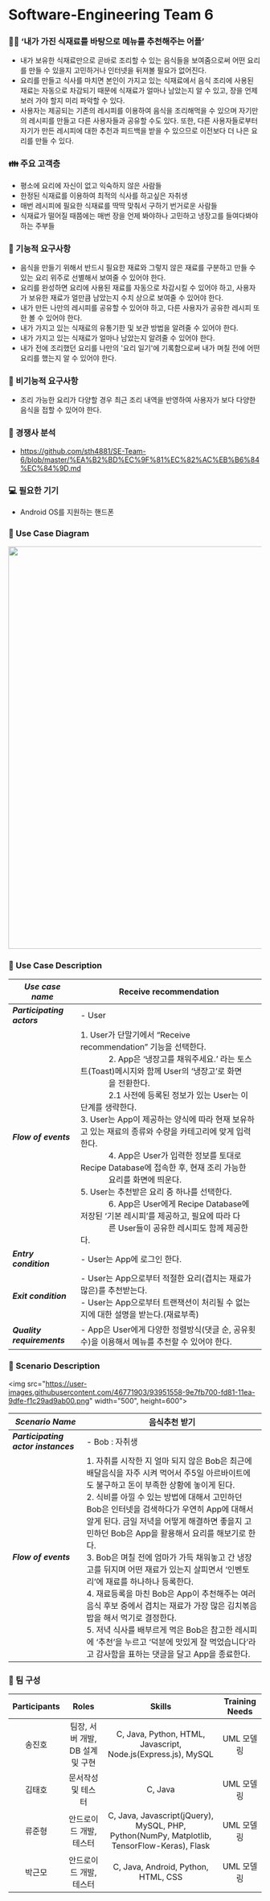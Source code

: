 # Software-Engineering Team 6

### 👨‍💻 ‘내가 가진 식재료를 바탕으로 메뉴를 추천해주는 어플’
- 내가 보유한 식재료만으로 곧바로 조리할 수 있는 음식들을 보여줌으로써 어떤 요리를 만들 수 있을지 고민하거나 인터넷을 뒤져볼 필요가 없어진다.
- 요리를 만들고 식사를 마치면 본인이 가지고 있는 식재료에서 음식 조리에 사용된 재료는 자동으로 차감되기 때문에 식재료가 얼마나 남았는지 알 수 있고, 장을 언제 보러 가야 할지 미리 파악할 수 있다.
- 사용자는 제공되는 기존의 레시피를 이용하여 음식을 조리해먹을 수 있으며 자기만의 레시피를 만들고 다른 사용자들과 공유할 수도 있다.
또한, 다른 사용자들로부터 자기가 만든 레시피에 대한 추천과 피드백을 받을 수 있으므로 이전보다 더 나은 요리를 만들 수 있다.


### 👪 주요 고객층
- 평소에 요리에 자신이 없고 익숙하지 않은 사람들
- 한정된 식재료를 이용하여 최적의 식사를 하고싶은 자취생
- 매번 레시피에 필요한 식재료를 딱딱 맞춰서 구하기 번거로운 사람들
- 식재료가 떨어질 때쯤에는 매번 장을 언제 봐야하나 고민하고 냉장고를 들여다봐야 하는 주부들

### 🎯 기능적 요구사항
- 음식을 만들기 위해서 반드시 필요한 재료와 그렇지 않은 재료를 구분하고 만들 수 있는 요리 위주로 선별해서 보여줄 수 있어야 한다.
- 요리를 완성하면 요리에 사용된 재료를 자동으로 차감시킬 수 있어야 하고, 사용자가 보유한 재료가 얼만큼 남았는지 수치 상으로 보여줄 수 있어야 한다.
- 내가 만든 나만의 레시피를 공유할 수 있어야 하고, 다른 사용자가 공유한 레시피 또한 볼 수 있어야 한다.
- 내가 가지고 있는 식재료의 유통기한 및 보관 방법을 알려줄 수 있어야 한다.
- 내가 가지고 있는 식재료가 얼마나 남았는지 알려줄 수 있어야 한다.
- 내가 전에 조리했던 요리를 나만의 '요리 일기'에 기록함으로써 내가 며칠 전에 어떤 요리를 했는지 알 수 있어야 한다.

### 🏹 비기능적 요구사항
- 조리 가능한 요리가 다양할 경우 최근 조리 내역을 반영하여 사용자가 보다 다양한 음식을 접할 수 있어야 한다.

### 🏢 경쟁사 분석
- <https://github.com/sth4881/SE-Team-6/blob/master/%EA%B2%BD%EC%9F%81%EC%82%AC%EB%B6%84%EC%84%9D.md>

### 💻 필요한 기기
- Android OS를 지원하는 핸드폰

### 📑 Use Case Diagram
<img src="https://user-images.githubusercontent.com/69136953/93884905-74e17400-fd1e-11ea-9b24-0cfbc12aba10.png" width="1000" height="800"></img>

### 📑 Use Case Description
***Use case name*** | Receive recommendation
-- | --
***Participating actors*** | - User
***Flow of events*** | 1. User가 단말기에서 “Receive recommendation” 기능을 선택한다.<br/>                2. App은 ‘냉장고를 채워주세요.’ 라는 토스트(Toast)메시지와 함께             User의 ‘냉장고’로 화면                을 전환한다.<br/>                2.1 사전에 등록된 정보가 있는 User는 이 단계를 생략한다.<br/>   3. User는 App이 제공하는 양식에 따라 현재 보유하고 있는 재료의 종류와 수량을 카테고리에 맞게 입력한다.<br/>                4. App은 User가 입력한 정보를 토대로 Recipe Database에 접속한 후, 현재 조리 가능한                요리를 화면에 띄운다.</br>   5. User는 추천받은 요리 중 하나를 선택한다.</br>                6. App은 User에게 Recipe Database에 저장된 ‘기본 레시피’를 제공하고, 필요에 따라 다                른 User들이 공유한 레시피도 함께 제공한다. 
***Entry condition*** | - User는 App에 로그인 한다.
***Exit condition*** | - User는 App으로부터 적절한 요리(겹치는 재료가 많은)를 추천받는다. </br>   - User는 App으로부터 트랜잭션이 처리될 수 없는지에 대한 설명을 받는다.(재료부족)
***Quality requirements*** | - App은 User에게 다양한 정렬방식(댓글 순, 공유횟수)을 이용해서 메뉴를 추천할 수 있어야 한다.

### 📑 Scenario Description
<img src="https://user-images.githubusercontent.com/46771903/93951558-9e7fb700-fd81-11ea-9dfe-f1c29ad9ab00.png" width="500", height=600"></img>


***Scenario Name*** | 음식추천 받기
-- | --
***Participating actor instances*** | - Bob : 자취생
***Flow of events*** | 1. 자취를 시작한 지 얼마 되지 않은 Bob은 최근에 배달음식을 자주 시켜 먹어서 주5일 아르바이트에도 불구하고 돈이 부족한 상황에 놓이게 된다.<br/> 2. 식비를 아낄 수 있는 방법에 대해서 고민하던 Bob은 인터넷을 검색하다가 우연히 App에 대해서 알게 된다. 금일 저녁을 어떻게 해결하면 좋을지 고민하던 Bob은 App을 활용해서 요리를 해보기로 한다.<br/> 3. Bob은 며칠 전에 엄마가 가득 채워놓고 간 냉장고를 뒤지며 어떤 재료가 있는지 살피면서 ‘인벤토리’에 재료를 하나하나 등록한다.<br/>   4. 재료등록을 마친 Bob은 App이 추천해주는 여러 음식 후보 중에서 겹치는 재료가 가장 많은 김치볶음밥을 해서 먹기로 결정한다.<br/>   5. 저녁 식사를 배부르게 먹은 Bob은 참고한 레시피에 ‘추천’을 누르고 ‘덕분에 맛있게 잘 먹었습니다’라고 감사함을 표하는 댓글을 달고 App을 종료한다.

### 🤝 팀 구성
| Participants | Roles | Skills | Training Needs |
|:------------:|:-----:|:------:|:--------------:|
| 송진호 | 팀장, 서버 개발, DB 설계 및 구현 | C, Java, Python, HTML, Javascript, Node.js(Express.js), MySQL | UML 모델링 |
| 김태호 | 문서작성 및 테스터 | C, Java | UML 모델링 |
| 류준형 | 안드로이드 개발, 테스터 | C, Java, Javascript(jQuery), MySQL, PHP, Python(NumPy, Matplotlib, TensorFlow-Keras), Flask | UML 모델링 |
| 박근모 | 안드로이드 개발, 테스터| C, Java, Android, Python, HTML, CSS | UML 모델링 |

